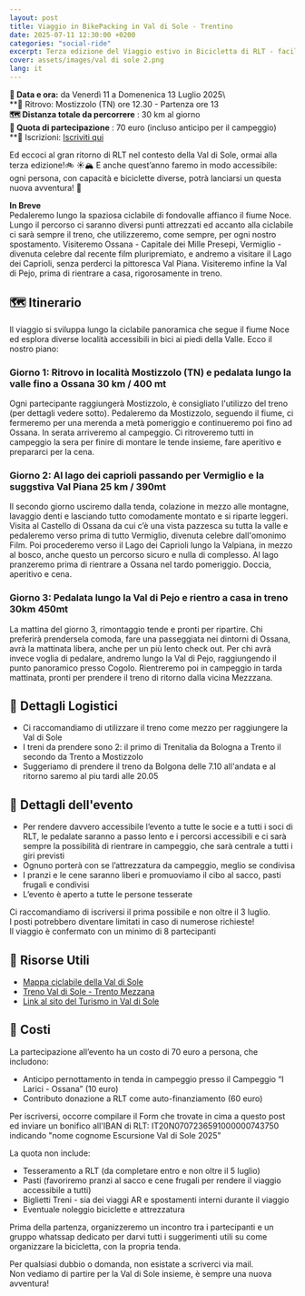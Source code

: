```yaml
---
layout: post
title: Viaggio in BikePacking in Val di Sole - Trentino 
date: 2025-07-11 12:30:00 +0200
categories: "social-ride"
excerpt: Terza edizione del Viaggio estivo in Bicicletta di RLT - facile, accessibile ed al passo del più lento
cover: assets/images/val di sole 2.png
lang: it
---
```

**📅 Data e ora:** da Venerdì 11 a Domenenica 13 Luglio 2025\  
**📍 Ritrovo: Mostizzolo (TN) ore 12.30 - Partenza ore 13   
**🗺️ Distanza totale da percorrere** :  30 km al giorno  
**💸 Quota di partecipazione** : 70 euro (incluso anticipo per il campeggio)  
**📝 Iscrizioni: [Iscriviti qui](https://forms.gle/uHPoTXR4UopfuSn77)  

Ed eccoci al gran ritorno di RLT nel contesto della Val di Sole, ormai alla terza edizione!🚲 ☀️🏔️
E anche quest’anno faremo in modo accessibile: ogni persona, con capacità e biciclette diverse, potrà lanciarsi un questa nuova avventura! 🌈

**In Breve**  
Pedaleremo lungo la spaziosa ciclabile di fondovalle affianco il fiume Noce. Lungo  il percorso ci saranno diversi punti attrezzati ed accanto alla ciclabile ci sarà sempre il treno, che utilizzeremo, come sempre, per ogni nostro spostamento. Visiteremo Ossana - Capitale dei Mille Presepi, Vermiglio - divenuta celebre dal recente film pluripremiato, e andremo a visitare il Lago dei Caprioli, senza perderci la pittoresca Val Piana. Visiteremo infine la Val di Pejo, prima di rientrare a casa, rigorosamente in treno.

## 🗺️ Itinerario

Il viaggio si sviluppa lungo la ciclabile panoramica che segue il fiume Noce ed esplora diverse località accessibili in bici ai piedi della Valle. Ecco il nostro piano:

### Giorno 1: Ritrovo in località Mostizzolo (TN) e pedalata lungo la valle fino a **Ossana** 30 km / 400 mt
Ogni partecipante raggiungerà Mostizzolo, è consigliato l'utilizzo del treno (per dettagli vedere sotto). 
Pedaleremo da Mostizzolo, seguendo il fiume, ci fermeremo per una merenda a metà pomeriggio e continueremo poi fino ad Ossana. In serata arriveremo  al campeggio. Ci ritroveremo tutti in campeggio la sera per finire di montare le tende insieme, fare aperitivo e prepararci per la cena.
  
### Giorno 2: Al **lago dei caprioli** passando per **Vermiglio** e la suggstiva **Val Piana** 25 km / 390mt
Il secondo giorno usciremo dalla tenda, colazione in mezzo alle montagne, lavaggio denti e lasciando tutto comodamente montato e si riparte leggeri. Visita al Castello di Ossana da cui c’è una vista pazzesca su tutta la valle e pedaleremo verso prima di tutto Vermiglio, divenuta celebre dall'omonimo Film. Poi procederemo verso il Lago dei Caprioli lungo la Valpiana, in mezzo al bosco, anche questo un percorso sicuro e nulla di complesso. Al lago pranzeremo prima di rientrare a Ossana nel tardo pomeriggio. Doccia, aperitivo e cena. 
  
### Giorno 3: Pedalata lungo la **Val di Pejo** e rientro a casa in treno 30km 450mt
La mattina del giorno 3, rimontaggio tende e pronti per ripartire. Chi preferirà prendersela comoda, fare una passeggiata nei dintorni di Ossana, avrà la mattinata libera, anche per un più lento check out. 
Per chi avrà invece voglia di pedalare, andremo lungo la Val di Pejo, raggiungendo il punto panoramico presso Cogolo. Rientreremo poi in campeggio in tarda mattinata, pronti per prendere il treno di ritorno dalla vicina Mezzzana. 

## 📅 Dettagli Logistici  
- Ci raccomandiamo di utilizzare il treno come mezzo per raggiungere la Val di Sole  
- I treni da prendere sono 2: il primo di Trenitalia da Bologna a Trento il secondo da Trento a Mostizzolo  
- Suggeriamo di prendere il treno da Bolgona delle 7.10 all'andata e al ritorno saremo al piu tardi alle 20.05  
  
## 📢  Dettagli dell'evento
- Per rendere davvero accessibile l’evento a tutte le socie e a tutti i soci di RLT, le pedalate saranno a passo lento e i percorsi accessibili e ci sarà sempre la possibilità di rientrare in campeggio, che sarà centrale a tutti i giri previsti  
- Ognuno porterà con se l’attrezzatura da campeggio, meglio se condivisa   
- I pranzi e le cene saranno liberi e promuoviamo il cibo al sacco, pasti frugali e condivisi  
- L’evento è aperto a tutte le persone tesserate  

Ci raccomandiamo di iscriversi il prima possibile e non oltre il 3 luglio.  
I posti potrebbero diventare limitati in caso di numerose richieste!  
Il viaggio è confermato con un minimo di 8 partecipanti  

## 🔗 Risorse Utili  

- [Mappa ciclabile della Val di Sole](https://www.visitvaldisole.it/it/pista-ciclabile)  
- [Treno Val di Sole - Trento Mezzana](https://www.visitvaldisole.it/it/trasporti-pubblici)  
- [Link al sito del Turismo in Val di Sole](https://www.visitvaldisole.it)  

## 💬 Costi

La partecipazione all’evento ha un costo di 70 euro a persona, che includono:  

- Anticipo pernottamento in tenda in campeggio presso il Campeggio “I Larici - Ossana” (10 euro)  
- Contributo donazione a RLT come auto-finanziamento (60 euro)  

Per iscriversi, occorre compilare il Form che trovate in cima a questo post ed inviare un bonifico all'IBAN di RLT: IT20N0707236591000000743750 indicando "nome cognome Escursione Val di Sole 2025"

La quota non include:

- Tesseramento a RLT (da completare entro e non oltre il 5 luglio)  
- Pasti (favoriremo pranzi al sacco e cene frugali per rendere il viaggio accessibile a tutti)  
- Biglietti Treni - sia dei viaggi AR e spostamenti interni durante il viaggio  
- Eventuale noleggio biciclette e attrezzatura  

Prima della partenza, organizzeremo un incontro tra i partecipanti e un gruppo whatssap dedicato per darvi tutti i suggerimenti utili su come organizzare la bicicletta, con la propria tenda.  

Per qualsiasi dubbio o domanda, non esistate a scriverci via mail.  
Non vediamo di partire per la Val di Sole insieme, è sempre una nuova avventura!   
